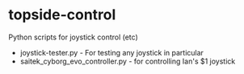 # topside-control
Python scripts for joystick control (etc)

* joystick-tester.py - For testing any joystick in particular
* saitek_cyborg_evo_controller.py - for controlling Ian's $1 joystick